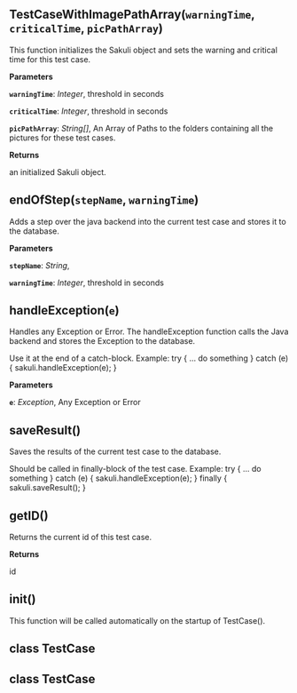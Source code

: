 TestCaseWithImagePathArray(`warningTime`, `criticalTime`, `picPathArray`)
-------------------------------------------------------------------------
This function initializes the Sakuli object and sets the warning and critical time for this test case.



**Parameters**

**`warningTime`**:  *Integer*,  threshold in seconds

**`criticalTime`**:  *Integer*,  threshold in seconds

**`picPathArray`**:  *String[]*,  An Array of Paths to the folders containing all the pictures for these test cases.

**Returns**

an initialized Sakuli object.

endOfStep(`stepName`, `warningTime`)
------------------------------------
Adds a step over the java backend into the current test case and stores it to the database.


**Parameters**

**`stepName`**:  *String*,  


**`warningTime`**:  *Integer*,  threshold in seconds

handleException(`e`)
--------------------
Handles any Exception or Error. The handleException function calls the Java backend and stores the Exception to the database.

Use it at the end of a catch-block. Example:
try {
... do something
} catch (e) {
sakuli.handleException(e);
}



**Parameters**

**`e`**:  *Exception*,  Any Exception or Error

saveResult()
------------
Saves the results of the current test case to the database.

Should be called in finally-block of the test case. Example:
try {
... do something
} catch (e) {
sakuli.handleException(e);
} finally {
sakuli.saveResult();
}


getID()
-------
Returns the current id of this test case.


**Returns**

id

init()
------
This function will be called automatically on the startup of TestCase().


class TestCase
--------------
class TestCase
--------------

